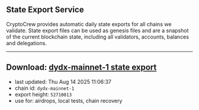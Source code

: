 ## State Export Service
CryptoCrew provides automatic daily state exports for all chains we validate. State export files can be used as genesis files and are a snapshot of the current blockchain state, including all validators, accounts, balances and delegations.

---
**Download: [dydx-mainnet-1 state export](https://dl-tyo.ccvalidators.com/SERVICE/dydx/dydx-mainnet-1_export_52710013.json)**
---

- last updated: Thu Aug 14 2025 11:06:37
- chain id: `dydx-mainnet-1`
- export height: `52710013`
- use for: airdrops, local tests, chain recovery
